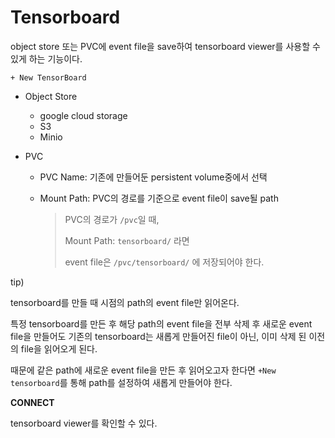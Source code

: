 # Tensorboard

object store 또는 PVC에 event file을 save하여 tensorboard viewer를 사용할 수 있게 하는 기능이다.



`+ New TensorBoard`

- Object Store

  - google cloud storage
  - S3
  - Minio

- PVC

  - PVC Name: 기존에 만들어둔 persistent volume중에서 선택

  - Mount Path: PVC의 경로를 기준으로 event file이 save될 path

    > PVC의 경로가 `/pvc`일 때, 
    >
    > Mount Path: `tensorboard/` 라면
    >
    > event file은 `/pvc/tensorboard/` 에 저장되어야 한다.



tip)

tensorboard를 만들 때 시점의 path의 event file만 읽어온다.

특정 tensorboard를 만든 후 해당 path의 event file을 전부 삭제 후 새로운 event file을 만들어도 기존의 tensorboard는 새롭게 만들어진 file이 아닌, 이미 삭제 된 이전의 file을 읽어오게 된다.

때문에 같은 path에 새로운 event file을 만든 후 읽어오고자 한다면 `+New tensorboard`를 통해 path를 설정하여 새롭게 만들어야 한다.



**CONNECT**

tensorboard viewer를 확인할 수 있다.

